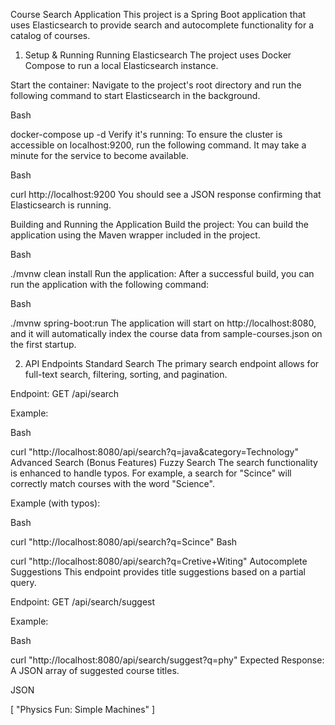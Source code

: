 Course Search Application
This project is a Spring Boot application that uses Elasticsearch to provide search and autocomplete functionality for a catalog of courses.

1. Setup & Running
Running Elasticsearch
The project uses Docker Compose to run a local Elasticsearch instance.

Start the container:
Navigate to the project's root directory and run the following command to start Elasticsearch in the background.

Bash

docker-compose up -d
Verify it's running:
To ensure the cluster is accessible on localhost:9200, run the following command. It may take a minute for the service to become available.

Bash

curl http://localhost:9200
You should see a JSON response confirming that Elasticsearch is running.

Building and Running the Application
Build the project:
You can build the application using the Maven wrapper included in the project.

Bash

./mvnw clean install
Run the application:
After a successful build, you can run the application with the following command:

Bash

./mvnw spring-boot:run
The application will start on http://localhost:8080, and it will automatically index the course data from sample-courses.json on the first startup.

2. API Endpoints
Standard Search
The primary search endpoint allows for full-text search, filtering, sorting, and pagination.

Endpoint: GET /api/search

Example:

Bash

curl "http://localhost:8080/api/search?q=java&category=Technology"
Advanced Search (Bonus Features)
Fuzzy Search
The search functionality is enhanced to handle typos. For example, a search for "Scince" will correctly match courses with the word "Science".

Example (with typos):

Bash

curl "http://localhost:8080/api/search?q=Scince"
Bash

curl "http://localhost:8080/api/search?q=Cretive+Witing"
Autocomplete Suggestions
This endpoint provides title suggestions based on a partial query.

Endpoint: GET /api/search/suggest

Example:

Bash

curl "http://localhost:8080/api/search/suggest?q=phy"
Expected Response: A JSON array of suggested course titles.

JSON

[
    "Physics Fun: Simple Machines"
]
